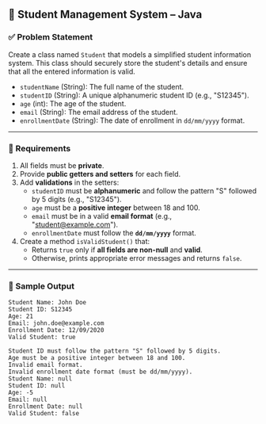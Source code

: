 ## 🔹 Student Management System – Java

### ✅ Problem Statement

Create a class named `Student` that models a simplified student information system. This class should securely store the student's details and ensure that all the entered information is valid.

- `studentName` (String): The full name of the student.
- `studentID` (String): A unique alphanumeric student ID (e.g., "S12345").
- `age` (int): The age of the student.
- `email` (String): The email address of the student.
- `enrollmentDate` (String): The date of enrollment in `dd/mm/yyyy` format.

---

### 🎯 Requirements

1. All fields must be **private**.
2. Provide **public getters and setters** for each field.
3. Add **validations** in the setters:
    - `studentID` must be **alphanumeric** and follow the pattern "S" followed by 5 digits (e.g., "S12345").
    - `age` must be a **positive integer** between 18 and 100.
    - `email` must be in a valid **email format** (e.g., "student@example.com").
    - `enrollmentDate` must follow the **`dd/mm/yyyy`** format.
4. Create a method `isValidStudent()` that:
    - Returns `true` only if **all fields are non-null** and **valid**.
    - Otherwise, prints appropriate error messages and returns `false`.

---

### 🧠 Sample Output
```aiignore
Student Name: John Doe
Student ID: S12345
Age: 21
Email: john.doe@example.com
Enrollment Date: 12/09/2020
Valid Student: true

Student ID must follow the pattern "S" followed by 5 digits.
Age must be a positive integer between 18 and 100.
Invalid email format.
Invalid enrollment date format (must be dd/mm/yyyy).
Student Name: null
Student ID: null
Age: -5
Email: null
Enrollment Date: null
Valid Student: false
```
